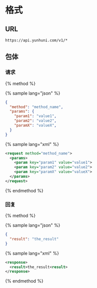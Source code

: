 # 格式

## URL
```
https://api.yunhuni.com/v1/*
```

## 包体

### 请求

{% method %}

{% sample lang="json" %}
```json
{
  "method": "method_name",
  "params": {
    "param1": "value1",
    "param2": "value2",
    "paramX": "valueX",
  }
}
```
{% sample lang="xml" %}
```xml
<request method="method_name">
  <params>
    <param key="param1" value="value1">
    <param key="param2" value="value2">
    <param key="paramX" value="valueX">
  </params>
</request>
```

{% endmethod %}

### 回复

{% method %}

{% sample lang="json" %}
```json
{
  "result": "the_result"
}
```
{% sample lang="xml" %}
```xml
<response>
  <result>the_result<result>
</response>
```

{% endmethod %}
